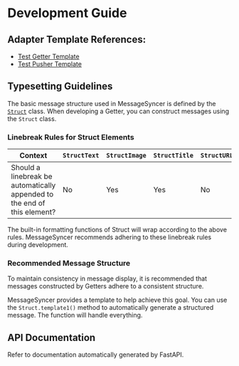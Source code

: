 # Development Guide

## Adapter Template References:

- [Test Getter Template](https://github.com/MessageSyncer/TestGetter)
- [Test Pusher Template](https://github.com/MessageSyncer/TestPusher)

## Typesetting Guidelines

The basic message structure used in MessageSyncer is defined by the
[`Struct`](./../src/model/struct.py) class. When developing a Getter, you can
construct messages using the `Struct` class.

### Linebreak Rules for Struct Elements

| Context                                                                  | `StructText` | `StructImage` | `StructTitle` | `StructURL` |
| ------------------------------------------------------------------------ | ------------ | ------------- | ------------- | ----------- |
| Should a linebreak be automatically appended to the end of this element? | No           | Yes           | Yes           | No          |

The built-in formatting functions of Struct will wrap according to the above
rules. MessageSyncer recommends adhering to these linebreak rules during
development.

### Recommended Message Structure

To maintain consistency in message display, it is recommended that messages
constructed by Getters adhere to a consistent structure.

MessageSyncer provides a template to help achieve this goal. You can use the
`Struct.template1()` method to automatically generate a structured message. The
function will handle everything.

## API Documentation

Refer to documentation automatically generated by FastAPI.

